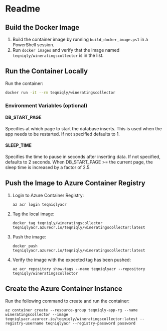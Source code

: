 # Readme

## Build the Docker Image
1. Build the container image by running ```build_docker_image.ps1``` in a PowerShell session.
2. Run ```docker images``` and verify that the image named ```teqniqly/wineratingscollector``` is in the list.

## Run the Container Locally
Run the container:
```bash
docker run -it --rm teqniqly/wineratingscollector 
```

### Environment Variables (optional)

#### DB_START_PAGE
Specifies at which page to start the database inserts. This is used when the app needs to be restarted. If not specified
defaults to 1.

#### SLEEP_TIME
Specifies the time to pause in seconds after inserting data. If not specified, defaults to 2 seconds. When
DB_START_PAGE >= the current page, the sleep time is increased by a factor of 2.5.

## Push the Image to Azure Container Registry

1. Login to Azure Container Registry:
    ```shell script
    az acr login teqniqlyacr
    ```
2. Tag the local image:
    ```shell script
    docker tag teqniqly/wineratingscollector teqniqlyacr.azurecr.io/teqniqly/wineratingscollector:latest
    ```
3. Push the image:
    ```shell script
    docker push teqniqlyacr.azurecr.io/teqniqly/wineratingscollector:latest
    ```
4. Verify the image with the expected tag has been pushed:
    ```shell script
    az acr repository show-tags --name teqniqlyacr --repository teqniqly/wineratingscollector
    ```

## Create the Azure Container Instance

Run the following command to create and run the container:
```shell script
az container create --resource-group teqniqly-app-rg --name wineratingscollector --image teqniqlyacr.azurecr.io/teqniqly/wineratingscollector:latest --registry-username teqniqlyacr --registry-password password
```